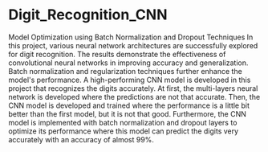 # Digit_Recognition_CNN
Model Optimization using Batch Normalization and Dropout Techniques 
In this project, various neural network architectures are successfully explored for digit recognition.
The results demonstrate the effectiveness of convolutional neural networks in improving accuracy
and generalization. Batch normalization and regularization techniques further enhance the model's
performance. A high-performing CNN model is developed in this project that recognizes the digits
accurately. At first, the multi-layers neural network is developed where the predictions are not that
accurate. Then, the CNN model is developed and trained where the performance is a little bit better
than the first model, but it is not that good. Furthermore, the CNN model is implemented with
batch normalization and dropout layers to optimize its performance where this model can predict
the digits very accurately with an accuracy of almost 99%.
